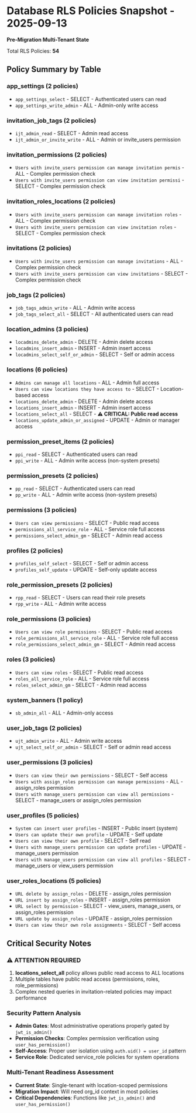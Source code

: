 # Database RLS Policies Snapshot - 2025-09-13

**Pre-Migration Multi-Tenant State**

Total RLS Policies: **54**

## Policy Summary by Table

### app_settings (2 policies)
- `app_settings_select` - SELECT - Authenticated users can read
- `app_settings_write_admin` - ALL - Admin-only write access

### invitation_job_tags (2 policies)  
- `ijt_admin_read` - SELECT - Admin read access
- `ijt_admin_or_invite_write` - ALL - Admin or invite_users permission

### invitation_permissions (2 policies)
- `Users with invite_users permission can manage invitation permis` - ALL - Complex permission check
- `Users with invite_users permission can view invitation permissi` - SELECT - Complex permission check

### invitation_roles_locations (2 policies)
- `Users with invite_users permission can manage invitation roles` - ALL - Complex permission check  
- `Users with invite_users permission can view invitation roles` - SELECT - Complex permission check

### invitations (2 policies)
- `Users with invite_users permission can manage invitations` - ALL - Complex permission check
- `Users with invite_users permission can view invitations` - SELECT - Complex permission check

### job_tags (2 policies)
- `job_tags_admin_write` - ALL - Admin write access
- `job_tags_select_all` - SELECT - All authenticated users can read

### location_admins (3 policies)
- `locadmins_delete_admin` - DELETE - Admin delete access  
- `locadmins_insert_admin` - INSERT - Admin insert access
- `locadmins_select_self_or_admin` - SELECT - Self or admin access

### locations (6 policies)
- `Admins can manage all locations` - ALL - Admin full access
- `Users can view locations they have access to` - SELECT - Location-based access
- `locations_delete_admin` - DELETE - Admin delete access
- `locations_insert_admin` - INSERT - Admin insert access  
- `locations_select_all` - SELECT - **⚠️ CRITICAL: Public read access**
- `locations_update_admin_or_assigned` - UPDATE - Admin or manager access

### permission_preset_items (2 policies)
- `ppi_read` - SELECT - Authenticated users can read
- `ppi_write` - ALL - Admin write access (non-system presets)

### permission_presets (2 policies) 
- `pp_read` - SELECT - Authenticated users can read
- `pp_write` - ALL - Admin write access (non-system presets)

### permissions (3 policies)
- `Users can view permissions` - SELECT - Public read access
- `permissions_all_service_role` - ALL - Service role full access
- `permissions_select_admin_gm` - SELECT - Admin read access

### profiles (2 policies)
- `profiles_self_select` - SELECT - Self or admin access
- `profiles_self_update` - UPDATE - Self-only update access

### role_permission_presets (2 policies)
- `rpp_read` - SELECT - Users can read their role presets
- `rpp_write` - ALL - Admin write access

### role_permissions (3 policies)
- `Users can view role permissions` - SELECT - Public read access  
- `role_permissions_all_service_role` - ALL - Service role full access
- `role_permissions_select_admin_gm` - SELECT - Admin read access

### roles (3 policies)
- `Users can view roles` - SELECT - Public read access
- `roles_all_service_role` - ALL - Service role full access
- `roles_select_admin_gm` - SELECT - Admin read access

### system_banners (1 policy)
- `sb_admin_all` - ALL - Admin-only access

### user_job_tags (2 policies)
- `ujt_admin_write` - ALL - Admin write access
- `ujt_select_self_or_admin` - SELECT - Self or admin read access

### user_permissions (3 policies)
- `Users can view their own permissions` - SELECT - Self access
- `Users with assign_roles permission can manage permissions` - ALL - assign_roles permission
- `Users with manage_users permission can view all permissions` - SELECT - manage_users or assign_roles permission

### user_profiles (5 policies)
- `System can insert user profiles` - INSERT - Public insert (system)
- `Users can update their own profile` - UPDATE - Self update
- `Users can view their own profile` - SELECT - Self read
- `Users with manage_users permission can update profiles` - UPDATE - manage_users permission
- `Users with manage_users permission can view all profiles` - SELECT - manage_users or view_users permission

### user_roles_locations (5 policies)
- `URL delete by assign_roles` - DELETE - assign_roles permission
- `URL insert by assign_roles` - INSERT - assign_roles permission  
- `URL select by permission` - SELECT - view_users, manage_users, or assign_roles permission
- `URL update by assign_roles` - UPDATE - assign_roles permission
- `Users can view their own role assignments` - SELECT - Self access

## Critical Security Notes

### ⚠️ **ATTENTION REQUIRED**
1. **locations_select_all** policy allows public read access to ALL locations
2. Multiple tables have public read access (permissions, roles, role_permissions)
3. Complex nested queries in invitation-related policies may impact performance

### Security Pattern Analysis
- **Admin Gates**: Most administrative operations properly gated by `jwt_is_admin()`
- **Permission Checks**: Complex permission verification using `user_has_permission()` 
- **Self-Access**: Proper user isolation using `auth.uid() = user_id` pattern
- **Service Role**: Dedicated service_role policies for system operations

### Multi-Tenant Readiness Assessment
- **Current State**: Single-tenant with location-scoped permissions
- **Migration Impact**: Will need org_id context in most policies
- **Critical Dependencies**: Functions like `jwt_is_admin()` and `user_has_permission()`